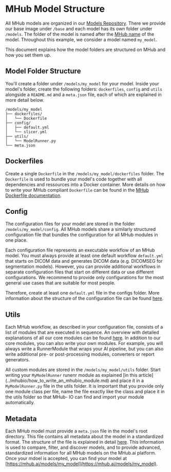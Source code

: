 # MHub Model Structure

All MHub models are organized in our [Models Repository](https://github.com/MHubAI/models/).
There we provide our base image under `/base` and each model has its own folder under `/models`.
The folder of the model is named after the [MHub name](model_json.md#name) of the model. Throughout this example, we consider a model named `my_model`.

This document explains how the model folders are structured on MHub and how you set them up.


## Model Folder Structure

You'll create a folder under `/models/my_model` for your model.
Inside your model's folder, create the following folders: `dockerfiles`, `config` and `utils` alongside a `README.md` and a `meta.json` file, each of which are explained in more detail below.

```text
/models/my_model
├── dockerfiles/
│   └── Dockerfile
├── config/
│   ├── default.yml
│   └── slicer.yml
├── utils/
│   └── ModelRunner.py
└── meta.json
```

## Dockerfiles

Create a single `Dockerfile` in the `/models/my_model/dockerfiles` folder. The `Dockerfile` is used to bundle your model's code together with all dependencies and ressources into a Docker container. More details on how to write your MHub compliant `Dockerfile` can be found in the [MHub Dockerfile documentation](the_mhub_dockerfile.md).

## Config

The configuration files for your model are stored in the folder `/models/my_model/config`. All MHub models share a similarly structured configuration file that bundles the configuration for all MHub modules in one place.

Each configuration file represents an executable workflow of an MHub model. You must always provide at least one default workflow `default.yml` that starts on DICOM data and generates DICOM data (e.g. DICOMSEG for segmentation models). However, you can provide additional workflows in separate configuration files that start on different data or use different configurations. We recommend to provide only configurations for the most general use cases that are suitable for most people.

Therefore, create at least one `default.yml` file in the configs folder. More information about the structure of the configuration file can be found [here](../mhubio/the_mhubio_config_file.md).

## Utils

Each MHub workflow, as described in your configuration file, consists of a list of modules that are executed in sequence. An overview with detailed explanations of all our core modules can be found [here](../mhubio/mhubio_modules.md). In addition to our core modules, you can also write your own modules. For example, you will always write a RunnerModule that wraps your AI pipeline, but you can also write additional pre- or post-processing modules, converters or report generators.

All custom modules are stored in the `/models/my_model/utils` folder. Start writing your `MyModelRunner` runenr module as explained [in this article] (../mhubio/how_to_write_an_mhubio_module.md) and place it in a `MyModelRunner.py` file in the utils folder. It is important that you provide only one module class per file, name the file exactly like the class and place it in the utils folder so that MHub- IO can find and import your module automatically.

## Metadata

Each MHub model must provide a `meta.json` file in the model's root directory. This file contains all metadata about the model in a standardized format. The structure of the file is explained in detail [here](model_json.md). This information is used to compare, filter, and discover models, and to provide advanced, standardized information for all MHub models on the MHub.ai platform. Once your mdoel is accepted, you can find your model at [https://mhub.ai/models/my_model](https://mhub.ai/models/my_model).